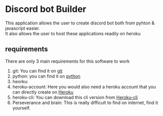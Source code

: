 # Discord bot Builder

This application allows the user to create discord bot both from pyhton & javascript easier.
<br>
It also allows the user to host these applications readily on heroku

## requirements
There are only 3 main requirements for this software to work
1. git: You can find it on [git](https://git-scm.com/)
2. python: you can find it on [python](https://python.org/)
3. heorku:
  1. heroku-account: Here you would also need a heroku account that you can directly create on [Heroku](https://heroku.com/)
  2. heroku-cli: You can download this cli version from [Heroku-cli](https://devcenter.heroku.com/articles/heroku-cli)
4. Perseverance and brain: This is really difficult to find on internet, find it yourself.
  
